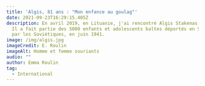 ```yaml
---
title: 'Algis, 81 ans : "Mon enfance au goulag"'
date: 2021-09-23T16:29:15.405Z
description: En avril 2019, en Lituanie, j'ai rencontré Algis Stakenas, 81 ans.
  Il a fait partie des 5000 enfants et adolescents baltes déportés en Sibérie
  par les Soviétiques, en juin 1941.
image: /img/algis.jpg
imageCredit: E. Roulin
imageAlt: Homme et femme souriants
audio: ""
author: Emma Roulin
tag:
  - International
---
```

